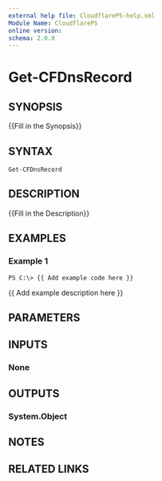 ```yaml
---
external help file: CloudflarePS-help.xml
Module Name: CloudflarePS
online version: 
schema: 2.0.0
---
```


# Get-CFDnsRecord

## SYNOPSIS
{{Fill in the Synopsis}}

## SYNTAX

```
Get-CFDnsRecord
```

## DESCRIPTION
{{Fill in the Description}}

## EXAMPLES

### Example 1
```
PS C:\> {{ Add example code here }}
```

{{ Add example description here }}

## PARAMETERS

## INPUTS

### None


## OUTPUTS

### System.Object

## NOTES

## RELATED LINKS

